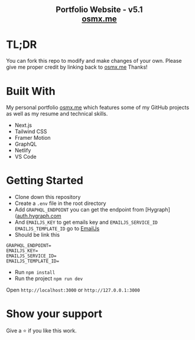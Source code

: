 <h2 align="center">
  Portfolio Website - v5.1<br/>
  <a href="https://osmx.me/" target="_blank">osmx.me</a>
</h2>



# TL;DR
You can fork this repo to modify and make changes of your own. Please give me proper credit by linking back to [osmx.me](https://osmx.me/) Thanks!

# Built With

My personal portfolio [osmx.me](https://osmx.me/) which features some of my GitHub projects as well as my resume and technical skills.

- Next.js
- Tailwind CSS
- Framer Motion
- GraphQL
- Netlify
- VS Code

# Getting Started

- Clone down this repository
- Create a `.env` file in the root directory
- Add `GRAPHQL_ENDPOINT` you can get the endpoint from [Hygraph]([auth.hygraph.com](https://hygraph.com/)
- And `EMAILJS_KEY` to get emails key and `EMAILJS_SERVICE_ID` `EMAILJS_TEMPLATE_ID` go to [EmailJs](https://www.emailjs.com/)
- Should be link this 
```
GRAPHQL_ENDPOINT=
EMAILJS_KEY=
EMAILJS_SERVICE_ID=
EMAILJS_TEMPLATE_ID=
```
- Run `npm install` 
- Run the project `npm run dev`

Open `http://localhost:3000` or `http://127.0.0.1:3000`


# Show your support
Give a ⭐ if you like this work.
